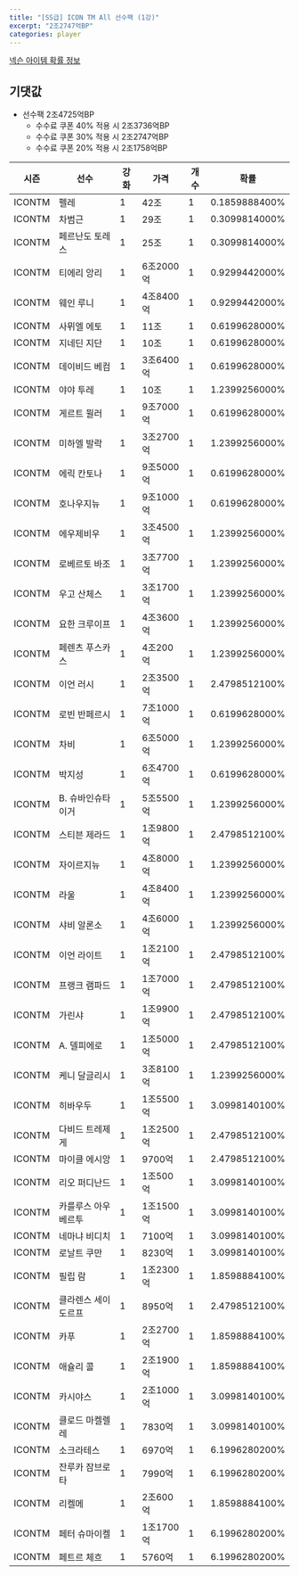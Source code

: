```yaml
---
title: "[SS급] ICON TM All 선수팩 (1강)"
excerpt: "2조2747억BP"
categories: player
---
```

[넥슨 아이템 확률 정보](http://iteminfo.nexon.com/probability/fo4?sn=7355)

## 기댓값
  - 선수팩 2조4725억BP
    - 수수료 쿠폰 40% 적용 시 2조3736억BP
    - 수수료 쿠폰 30% 적용 시 2조2747억BP
    - 수수료 쿠폰 20% 적용 시 2조1758억BP


|시즌|선수|강화|가격|개수|확률|
|---|---|---|---|---|---|
|ICONTM|펠레|1|42조|1|0.1859888400%|
|ICONTM|차범근|1|29조|1|0.3099814000%|
|ICONTM|페르난도 토레스|1|25조|1|0.3099814000%|
|ICONTM|티에리 앙리|1|6조2000억|1|0.9299442000%|
|ICONTM|웨인 루니|1|4조8400억|1|0.9299442000%|
|ICONTM|사뮈엘 에토|1|11조|1|0.6199628000%|
|ICONTM|지네딘 지단|1|10조|1|0.6199628000%|
|ICONTM|데이비드 베컴|1|3조6400억|1|0.6199628000%|
|ICONTM|야야 투레|1|10조|1|1.2399256000%|
|ICONTM|게르트 뮐러|1|9조7000억|1|0.6199628000%|
|ICONTM|미하엘 발락|1|3조2700억|1|1.2399256000%|
|ICONTM|에릭 칸토나|1|9조5000억|1|0.6199628000%|
|ICONTM|호나우지뉴|1|9조1000억|1|0.6199628000%|
|ICONTM|에우제비우|1|3조4500억|1|1.2399256000%|
|ICONTM|로베르토 바조|1|3조7700억|1|1.2399256000%|
|ICONTM|우고 산체스|1|3조1700억|1|1.2399256000%|
|ICONTM|요한 크루이프|1|4조3600억|1|1.2399256000%|
|ICONTM|페렌츠 푸스카스|1|4조200억|1|1.2399256000%|
|ICONTM|이언 러시|1|2조3500억|1|2.4798512100%|
|ICONTM|로빈 반페르시|1|7조1000억|1|0.6199628000%|
|ICONTM|차비|1|6조5000억|1|1.2399256000%|
|ICONTM|박지성|1|6조4700억|1|0.6199628000%|
|ICONTM|B. 슈바인슈타이거|1|5조5500억|1|1.2399256000%|
|ICONTM|스티븐 제라드|1|1조9800억|1|2.4798512100%|
|ICONTM|자이르지뉴|1|4조8000억|1|1.2399256000%|
|ICONTM|라울|1|4조8400억|1|1.2399256000%|
|ICONTM|샤비 알론소|1|4조6000억|1|1.2399256000%|
|ICONTM|이언 라이트|1|1조2100억|1|2.4798512100%|
|ICONTM|프랭크 램파드|1|1조7000억|1|2.4798512100%|
|ICONTM|가린샤|1|1조9900억|1|2.4798512100%|
|ICONTM|A. 델피에로|1|1조5000억|1|2.4798512100%|
|ICONTM|케니 달글리시|1|3조8100억|1|1.2399256000%|
|ICONTM|히바우두|1|1조5500억|1|3.0998140100%|
|ICONTM|다비드 트레제게|1|1조2500억|1|2.4798512100%|
|ICONTM|마이클 에시앙|1|9700억|1|2.4798512100%|
|ICONTM|리오 퍼디난드|1|1조500억|1|3.0998140100%|
|ICONTM|카를루스 아우베르투|1|1조1500억|1|3.0998140100%|
|ICONTM|네마냐 비디치|1|7100억|1|3.0998140100%|
|ICONTM|로날트 쿠만|1|8230억|1|3.0998140100%|
|ICONTM|필립 람|1|1조2300억|1|1.8598884100%|
|ICONTM|클라렌스 세이도르프|1|8950억|1|2.4798512100%|
|ICONTM|카푸|1|2조2700억|1|1.8598884100%|
|ICONTM|애슐리 콜|1|2조1900억|1|1.8598884100%|
|ICONTM|카시야스|1|2조1000억|1|3.0998140100%|
|ICONTM|클로드 마켈렐레|1|7830억|1|3.0998140100%|
|ICONTM|소크라테스|1|6970억|1|6.1996280200%|
|ICONTM|잔루카 잠브로타|1|7990억|1|6.1996280200%|
|ICONTM|리켈메|1|2조600억|1|1.8598884100%|
|ICONTM|페터 슈마이켈|1|1조1700억|1|6.1996280200%|
|ICONTM|페트르 체흐|1|5760억|1|6.1996280200%|
